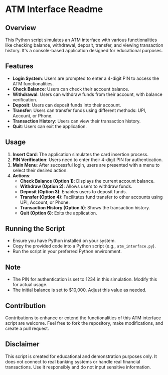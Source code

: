 # ATM Interface Readme

## Overview
This Python script simulates an ATM interface with various functionalities like checking balance, withdrawal, deposit, transfer, and viewing transaction history. It's a console-based application designed for educational purposes.

## Features
- **Login System**: Users are prompted to enter a 4-digit PIN to access the ATM functionalities.
- **Check Balance**: Users can check their account balance.
- **Withdrawal**: Users can withdraw funds from their account, with balance verification.
- **Deposit**: Users can deposit funds into their account.
- **Transfer**: Users can transfer funds using different methods: UPI, Account, or Phone.
- **Transaction History**: Users can view their transaction history.
- **Quit**: Users can exit the application.

## Usage
1. **Insert Card**: The application simulates the card insertion process.
2. **PIN Verification**: Users need to enter their 4-digit PIN for authentication.
3. **Main Menu**: After successful login, users are presented with a menu to select their desired action.
4. **Actions**:
   - **Check Balance (Option 1)**: Displays the current account balance.
   - **Withdraw (Option 2)**: Allows users to withdraw funds.
   - **Deposit (Option 3)**: Enables users to deposit funds.
   - **Transfer (Option 4)**: Facilitates fund transfer to other accounts using UPI, Account, or Phone.
   - **Transaction History (Option 5)**: Shows the transaction history.
   - **Quit (Option 6)**: Exits the application.
   
## Running the Script
- Ensure you have Python installed on your system.
- Copy the provided code into a Python script (e.g., `atm_interface.py`).
- Run the script in your preferred Python environment.

## Note
- The PIN for authentication is set to 1234 in this simulation. Modify this for actual usage.
- The initial balance is set to $10,000. Adjust this value as needed.

## Contribution
Contributions to enhance or extend the functionalities of this ATM interface script are welcome. Feel free to fork the repository, make modifications, and create a pull request.

## Disclaimer
This script is created for educational and demonstration purposes only. It does not connect to real banking systems or handle real financial transactions. Use it responsibly and do not input sensitive information.
